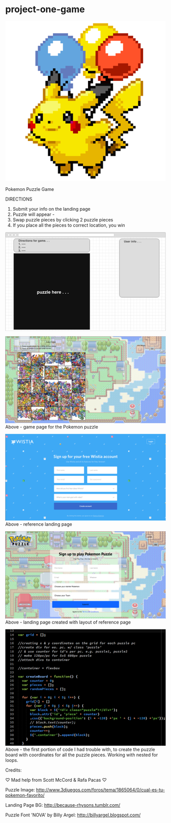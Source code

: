 # project-one-game

![](img/Flying_Pikachu_Dash.png)


Pokemon Puzzle Game

DIRECTIONS

1. Submit your info on the landing page
2. Puzzle will appear - 
3. Swap puzzle pieces by clicking 2 puzzle pieces
4. If you place all the pieces to correct location, you win

![](img/wireframe.png)

![](img/game_page.png)
Above - game page for the Pokemon puzzle

![](img/ref-landing_page.png)
Above - reference landing page

![](img/landing_page.png)
Above - landing page created with layout of reference page

![](img/struggles.png)
Above - the first portion of code I had trouble with, to create the 
puzzle board with coordinates for all the puzzle pieces. Working with 
nested for loops.



Credits:

♡ Mad help from Scott McCord & Rafa Pacas ♡

Puzzle Image:
http://www.3djuegos.com/foros/tema/1865064/0/cual-es-tu-pokemon-favorito/

Landing Page BG:
http://because-rhysons.tumblr.com/

Puzzle Font 'NOVA' by Billy Argel:
http://billyargel.blogspot.com/
